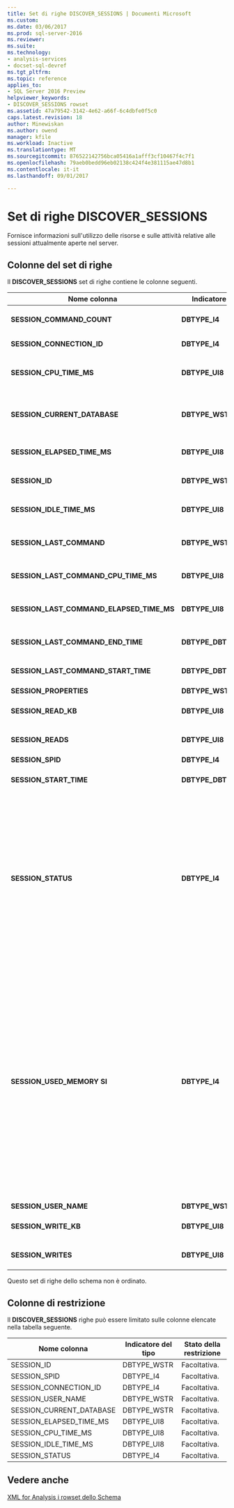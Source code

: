```yaml
---
title: Set di righe DISCOVER_SESSIONS | Documenti Microsoft
ms.custom: 
ms.date: 03/06/2017
ms.prod: sql-server-2016
ms.reviewer: 
ms.suite: 
ms.technology:
- analysis-services
- docset-sql-devref
ms.tgt_pltfrm: 
ms.topic: reference
applies_to:
- SQL Server 2016 Preview
helpviewer_keywords:
- DISCOVER_SESSIONS rowset
ms.assetid: 47a79542-3142-4e62-a66f-6c4dbfe0f5c0
caps.latest.revision: 18
author: Minewiskan
ms.author: owend
manager: kfile
ms.workload: Inactive
ms.translationtype: MT
ms.sourcegitcommit: 876522142756bca05416a1afff3cf10467f4c7f1
ms.openlocfilehash: 79aeb0bedd96eb02138c424f4e381115ae47d8b1
ms.contentlocale: it-it
ms.lasthandoff: 09/01/2017

---
```

# <a name="discoversessions-rowset"></a>Set di righe DISCOVER_SESSIONS
  Fornisce informazioni sull'utilizzo delle risorse e sulle attività relative alle sessioni attualmente aperte nel server.  
  
## <a name="rowset-columns"></a>Colonne del set di righe  
 Il **DISCOVER_SESSIONS** set di righe contiene le colonne seguenti.  
  
|Nome colonna|Indicatore del tipo|Lunghezza|Description|  
|-----------------|--------------------|------------|-----------------|  
|**SESSION_COMMAND_COUNT**|**DBTYPE_I4**||Numero di comandi di cui è stata avviata l'esecuzione dopo l'inizio della sessione.|  
|**SESSION_CONNECTION_ID**|**DBTYPE_I4**||Identificatore di connessione per la sessione.|  
|**SESSION_CPU_TIME_MS**|**DBTYPE_UI8**||Tempo di CPU, in millisecondi, utilizzato da tutte le richieste dopo l'inizio della sessione.|  
|**SESSION_CURRENT_DATABASE**|**DBTYPE_WSTR**||Nome del database utilizzato dal comando attualmente eseguito o del database utilizzato dall'ultimo comando eseguito.|  
|**SESSION_ELAPSED_TIME_MS**|**DBTYPE_UI8**||Tempo trascorso, in millisecondi, dopo l'avvio della sessione.|  
|**SESSION_ID**|**DBTYPE_WSTR**||Identificatore univoco della sessione espresso come GUID.|  
|**SESSION_IDLE_TIME_MS**|**DBTYPE_UI8**||Tempo di inattività, in millisecondi, dopo l'avvio della sessione.|  
|**SESSION_LAST_COMMAND**|**DBTYPE_WSTR**||Il testo del comando attualmente in esecuzione o dell'ultimo comando eseguito.|  
|**SESSION_LAST_COMMAND_CPU_TIME_MS**|**DBTYPE_UI8**||Tempo di CPU, espresso in millisecondi, utilizzato da **SESSION_LAST_COMMAND**.|  
|**SESSION_LAST_COMMAND_ELAPSED_TIME_MS**|**DBTYPE_UI8**||Il tempo trascorso, espresso in millisecondi, dopo l'avvio di **SESSION_LAST_COMMAND**.|  
|**SESSION_LAST_COMMAND_END_TIME**|**DBTYPE_DBTIMESTAMP**||L'ora UTC del server in cui è terminata l'esecuzione dell'ultimo comando.|  
|**SESSION_LAST_COMMAND_START_TIME**|**DBTYPE_DBTIMESTAMP**||L'ora UTC del server in cui è iniziata l'esecuzione dell'ultimo comando.|  
|**SESSION_PROPERTIES**|**DBTYPE_WSTR**||Riservato per utilizzi futuri.|  
|**SESSION_READ_KB**|**DBTYPE_UI8**||Valore accumulato dei dati letti dal disco, in KB, dopo l'avvio della sessione.|  
|**SESSION_READS**|**DBTYPE_UI8**||Numero accumulato delle letture del disco dopo l'avvio della sessione.|  
|**SESSION_SPID**|**DBTYPE_I4**||ID della sessione.|  
|**SESSION_START_TIME**|**DBTYPE_DBTIMESTAMP**||Data e ora di avvio della sessione espresse come ora UTC del server.|  
|**SESSION_STATUS**|**DBTYPE_I4**||Stato di attività della sessione.<br /><br /> 0 indica "Inattivo", ovvero nessuna attività in corso.<br /><br /> 1 indica "Attivo", ovvero la sessione sta eseguendo alcune attività richieste.<br /><br /> 2 indica "Bloccato", ovvero la sessione è in attesa di risorse per continuare a eseguire l'attività sospesa.<br /><br /> 3 indica "Annullato": la sessione è stata contrassegnata come annullata.|  
|**SESSION_USED_MEMORY SI**|**DBTYPE_I4**||Dimensione corrente della memoria, in KB, utilizzata dalla sessione. Il valore restituito è l'utilizzo di RAM da parte di SPID, senza distinzione tra la memoria compattabile e quella non compattabile. A differenza di altre DMV da cui viene fornito un report sull'utilizzo della memoria, in DISCOVER_SESSIONS l'utilizzo della memoria non viene suddiviso per categorie.<br /><br /> Si noti che in SESSION_USED_MEMORY si tende a fornire un report di utilizzo effettivo della memoria inferiore poiché vengono esclusi gli oggetti condivisi tra più sessioni.  Nel calcolo della memoria vengono rappresentati solo gli oggetti univoci della sessione.|  
|**SESSION_USER_NAME**|**DBTYPE_WSTR**||Nome utente della sessione.|  
|**SESSION_WRITE_KB**|**DBTYPE_UI8**||Valore accumulato dei dati scritti nel disco, in KB, dopo l'avvio della sessione.|  
|**SESSION_WRITES**|**DBTYPE_UI8**||Numero accumulato delle scritture nel disco dopo l'avvio della sessione.|  
  
 Questo set di righe dello schema non è ordinato.  
  
## <a name="restriction-columns"></a>Colonne di restrizione  
 Il **DISCOVER_SESSIONS** righe può essere limitato sulle colonne elencate nella tabella seguente.  
  
|Nome colonna|Indicatore del tipo|Stato della restrizione|  
|-----------------|--------------------|-----------------------|  
|SESSION_ID|DBTYPE_WSTR|Facoltativa.|  
|SESSION_SPID|DBTYPE_I4|Facoltativa.|  
|SESSION_CONNECTION_ID|DBTYPE_I4|Facoltativa.|  
|SESSION_USER_NAME|DBTYPE_WSTR|Facoltativa.|  
|SESSION_CURRENT_DATABASE|DBTYPE_WSTR|Facoltativa.|  
|SESSION_ELAPSED_TIME_MS|DBTYPE_UI8|Facoltativa.|  
|SESSION_CPU_TIME_MS|DBTYPE_UI8|Facoltativa.|  
|SESSION_IDLE_TIME_MS|DBTYPE_UI8|Facoltativa.|  
|SESSION_STATUS|DBTYPE_I4|Facoltativa.|  
  
## <a name="see-also"></a>Vedere anche  
 [XML for Analysis i rowset dello Schema](../../../analysis-services/schema-rowsets/xml/xml-for-analysis-schema-rowsets.md)  
  
  

